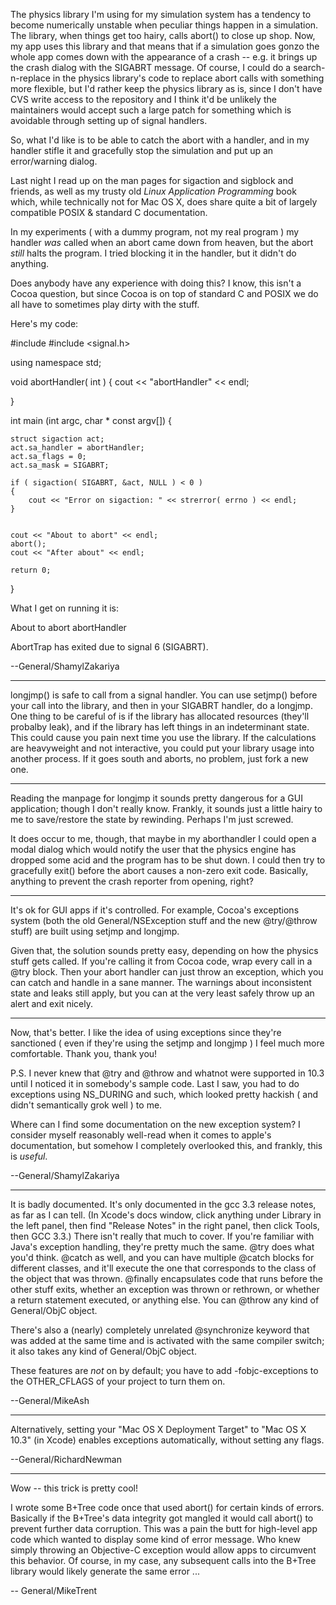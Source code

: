 The physics library I'm using for my simulation system has a tendency to become numerically unstable when peculiar things happen in a simulation. The library, when things get too hairy, calls abort() to close up shop. Now, my app uses this library and that means that if a simulation goes gonzo the whole app comes down with the appearance of a crash -- e.g. it brings up the crash dialog with the SIGABRT message. Of course, I could do a search-n-replace in the physics library's code to replace abort calls with something more flexible, but I'd rather keep the physics library as is, since I don't have CVS write access to the repository and I think it'd be unlikely the maintainers would accept such a large patch for something which is avoidable through setting up of signal handlers.

So, what I'd like is to be able to catch the abort with a handler, and in my handler stifle it and gracefully stop the simulation and put up an error/warning dialog. 

Last night I read up on the man pages for sigaction and sigblock and friends, as well as my trusty old _Linux Application Programming_ book which, while technically not for Mac OS X, does share quite a bit of largely compatible POSIX & standard C documentation.

In my experiments ( with a dummy program, not my real program ) my handler *was* called when an abort came down from heaven, but the abort *still* halts the program. I tried blocking it in the handler, but it didn't do anything.

Does anybody have any experience with doing this? I know, this isn't a Cocoa question, but since Cocoa is on top of standard C and POSIX we do all have to sometimes play dirty with the stuff.

Here's my code:

    
 #include <iostream>
 #include <signal.h>
 
 using namespace std;
 
 void abortHandler( int )
 {
 	cout << "abortHandler" << endl;
 
 }
 
 int main (int argc, char * const argv[]) {
 
 	struct sigaction act;
 	act.sa_handler = abortHandler;
 	act.sa_flags = 0;
 	act.sa_mask = SIGABRT;
 	
 	if ( sigaction( SIGABRT, &act, NULL ) < 0 )
 	{
 		cout << "Error on sigaction: " << strerror( errno ) << endl;
 	}
 
 
 	cout << "About to abort" << endl;
 	abort();
 	cout << "After about" << endl;
 
 	return 0;
 }


What I get on running it is:

    
 About to abort
 abortHandler
 
 AbortTrap has exited due to signal 6 (SIGABRT).


--General/ShamylZakariya

----
longjmp() is safe to call from a signal handler.  You can use setjmp() before your call into the library, and then in your SIGABRT handler, do a longjmp.  One thing to be careful of is if the library has allocated resources (they'll probalby leak), and if the library has left things in an indeterminant state.  This could cause you pain next time you use the library.  If the calculations are heavyweight and not interactive, you could put your library usage into another process.  If it goes south and aborts, no problem, just fork a new one.

----
Reading the manpage for longjmp it sounds pretty dangerous for a GUI application; though I don't really know. Frankly, it sounds just a little hairy to me to save/restore the state by rewinding. Perhaps I'm just screwed.

It does occur to me, though, that maybe in my aborthandler I could open a modal dialog which would notify the user that the physics engine has dropped some acid and the program has to be shut down. I could then try to gracefully exit() before the abort causes a non-zero exit code. Basically, anything to prevent the crash reporter from opening, right?

----

It's ok for GUI apps if it's controlled. For example, Cocoa's exceptions system (both the old General/NSException stuff and the new @try/@throw stuff) are built using setjmp and longjmp.

Given that, the solution sounds pretty easy, depending on how the physics stuff gets called. If you're calling it from Cocoa code, wrap every call in a @try block. Then your abort handler can just throw an exception, which you can catch and handle in a sane manner. The warnings about inconsistent state and leaks still apply, but you can at the very least safely throw up an alert and exit nicely.

----

Now, that's better. I like the idea of using exceptions since they're sanctioned ( even if they're using the setjmp and longjmp ) I feel much more comfortable. Thank you, thank you!

P.S. I never knew that @try and @throw and whatnot were supported in 10.3 until I noticed it in somebody's sample code. Last I saw, you had to do exceptions using NS_DURING and such, which looked pretty hackish ( and didn't semantically grok well ) to me.

Where can I find some documentation on the new exception system? I consider myself reasonably well-read when it comes to apple's documentation, but somehow I completely overlooked this, and frankly, this is *useful*.

--General/ShamylZakariya

----

It is badly documented. It's only documented in the gcc 3.3 release notes, as far as I can tell. (In Xcode's docs window, click anything under Library in the left panel, then find "Release Notes" in the right panel, then click Tools, then GCC 3.3.) There isn't really that much to cover. If you're familiar with Java's exception handling, they're pretty much the same. @try does what you'd think. @catch as well, and you can have multiple @catch blocks for different classes, and it'll execute the one that corresponds to the class of the object that was thrown. @finally encapsulates code that runs before the other stuff exits, whether an exception was thrown or rethrown, or whether a return statement executed, or anything else. You can @throw any kind of General/ObjC object.

There's also a (nearly) completely unrelated @synchronize keyword that was added at the same time and is activated with the same compiler switch; it also takes any kind of General/ObjC object.

These features are *not* on by default; you have to add     -fobjc-exceptions to the OTHER_CFLAGS of your project to turn them on.

--General/MikeAsh

----

Alternatively, setting your "Mac OS X Deployment Target" to "Mac OS X 10.3" (in Xcode) enables exceptions automatically, without setting any flags.

--General/RichardNewman

----

Wow -- this trick is pretty cool! 

I wrote some B+Tree code once that used abort() for certain kinds of errors. Basically if the B+Tree's data integrity got mangled it would call abort() to prevent further data corruption. This was a pain the butt for high-level app code which wanted to display some kind of error message. Who knew simply throwing an Objective-C exception would allow apps to circumvent this behavior. Of course, in my case, any subsequent calls into the B+Tree library would likely generate the same error ... 

-- General/MikeTrent